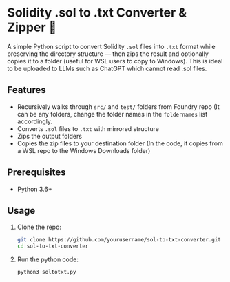 # Solidity .sol to .txt Converter & Zipper 🧰

A simple Python script to convert Solidity `.sol` files into `.txt` format while preserving the directory structure — then zips the result and optionally copies it to a folder (useful for WSL users to copy to Windows). This is ideal to be uploaded to LLMs such as ChatGPT which cannot read .sol files.

## Features

- Recursively walks through `src/` and `test/` folders from Foundry repo (It can be any folders, change the folder names in the `foldernames` list accordingly.
- Converts `.sol` files to `.txt` with mirrored structure
- Zips the output folders
- Copies the zip files to your destination folder (In the code, it copies from a WSL repo to the Windows Downloads folder)

## Prerequisites

- Python 3.6+

## Usage

1. Clone the repo:
   ```bash
   git clone https://github.com/yourusername/sol-to-txt-converter.git
   cd sol-to-txt-converter
   ```
2. Run the python code:
   ```bash
   python3 soltotxt.py
   ```
